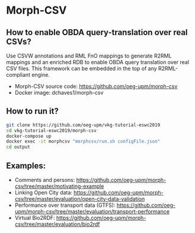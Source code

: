 # Morph-CSV
## How to enable OBDA query-translation over real CSVs?

Use CSVW annotations and RML FnO mappings to generate R2RML mappings and an enriched RDB to enable OBDA query translation over real CSV files. This framework can be embedded in the top of any R2RML-compliant engine.

- Morph-CSV source code: https://github.com/oeg-upm/morph-csv
- Docker image: dchaves1/morph-csv


## How to run it?

```bash
git clone https://github.com/oeg-upm/vkg-tutorial-eswc2019
cd vkg-tutorial-eswc2019/morph-csv
docker-compose up
docker exec -it morphcsv "morphcsv/run.sh configFile.json"
cd output
```


## Examples:

- Comments and persons: https://github.com/oeg-upm/morph-csv/tree/master/motivating-example
- Linking Open City data: https://github.com/oeg-upm/morph-csv/tree/master/evaluation/open-city-data-validation
- Performance over transport data (GTFS): https://github.com/oeg-upm/morph-csv/tree/master/evaluation/transport-performance
- Virtual Bio2RDF: https://github.com/oeg-upm/morph-csv/tree/master/evaluation/bio2rdf
